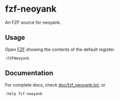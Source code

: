 # fzf-neoyank

An FZF source for neoyank.

## Usage

Open [FZF][fzf] showing the contents of the default register.

```vim
:FZFNeoyank
```

## Documentation

For complete docs, check [doc/fzf_neoyank.txt](doc/fzf_neoyank.txt), or

```vim
:help fzf-neoyank
```

[fzf]: https://github.com/junegunn/fzf
